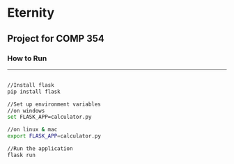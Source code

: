 # Eternity

## Project for COMP 354

### How to Run

----

```bash

//Install flask
pip install flask

//Set up environment variables
//on windows
set FLASK_APP=calculator.py

//on linux & mac
export FLASK_APP=calculator.py

//Run the application
flask run

```

